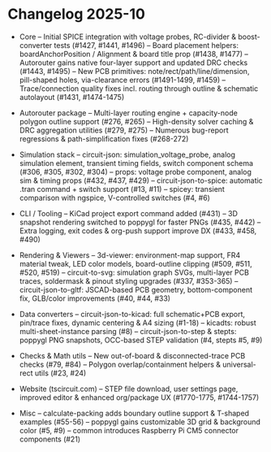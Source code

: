 # Changelog 2025-10

- Core
  – Initial SPICE integration with voltage probes, RC-divider & boost-converter tests (#1427, #1441, #1496)
  – Board placement helpers: boardAnchorPosition / Alignment & board title prop (#1438, #1477)
  – Autorouter gains native four-layer support and updated DRC checks (#1443, #1495)
  – New PCB primitives: note/rect/path/line/dimension, pill-shaped holes, via-clearance errors (#1491-1499, #1459)
  – Trace/connection quality fixes incl. routing through outline & schematic autolayout (#1431, #1474-1475)

- Autorouter package
  – Multi-layer routing engine + capacity-node polygon outline support (#276, #265)
  – High-density solver caching & DRC aggregation utilities (#279, #275)
  – Numerous bug-report regressions & path-simplification fixes (#268-272)

- Simulation stack
  – circuit-json: simulation_voltage_probe, analog simulation element, transient timing fields, switch component schema (#306, #305, #302, #304)
  – props: voltage probe component, analog sim & timing props (#432, #437, #429)
  – circuit-json-to-spice: automatic .tran command + switch support (#13, #11)
  – spicey: transient comparison with ngspice, V-controlled switches (#4, #6)

- CLI / Tooling
  – KiCad project export command added (#431)
  – 3D snapshot rendering switched to poppygl for faster PNGs (#435, #442)
  – Extra logging, exit codes & org-push support improve DX (#433, #458, #490)

- Rendering & Viewers
  – 3d-viewer: environment-map support, FR4 material tweak, LED color models, board-outline clipping (#509, #511, #520, #519)
  – circuit-to-svg: simulation graph SVGs, multi-layer PCB traces, soldermask & pinout styling upgrades (#337, #353-365)
  – circuit-json-to-gltf: JSCAD-based PCB geometry, bottom-component fix, GLB/color improvements (#40, #44, #33)

- Data converters
  – circuit-json-to-kicad: full schematic+PCB export, pin/trace fixes, dynamic centering & A4 sizing (#1-18)
  – kicadts: robust multi-sheet-instance parsing (#8)
  – circuit-json-to-step & stepts: poppygl PNG snapshots, OCC-based STEP validation (#4, stepts #5, #9)

- Checks & Math utils
  – New out-of-board & disconnected-trace PCB checks (#79, #84)
  – Polygon overlap/containment helpers & universal-rect utils (#23, #24)

- Website (tscircuit.com)
  – STEP file download, user settings page, improved editor & enhanced org/package UX (#1770-1775, #1744-1757)

- Misc
  – calculate-packing adds boundary outline support & T-shaped examples (#55-56)
  – poppygl gains customizable 3D grid & background color (#5, #9)
  – common introduces Raspberry Pi CM5 connector components (#21)
